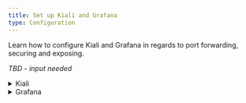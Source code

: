 ```yaml
---
title: Set up Kiali and Grafana
type: Configuration
---
```

Learn how to configure Kiali and Grafana in regards to port forwarding, securing and exposing.

  *TBD - input needed*

<div tabs>
  <details>
  <summary>
  Kiali
  </summary>

  To configure Kiali, to the following:

  1. 
  1. 
  1. 


  </details>
  <details>
  <summary>
  Grafana
  </summary>

  To configure Grafana, do the following:

  1.
  2.
  3.

  </details>

</div>
